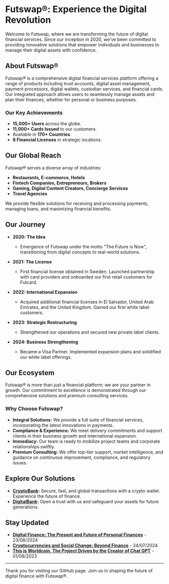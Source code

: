 # Futswap®: Experience the Digital Revolution

Welcome to Futswap, where we are transforming the future of digital financial services. Since our inception in 2020, we've been committed to providing innovative solutions that empower individuals and businesses to manage their digital assets with confidence.

## About Futswap®

Futswap® is a comprehensive digital financial services platform offering a range of products including trust accounts, digital asset management, payment processors, digital wallets, custodian services, and financial cards. Our integrated approach allows users to seamlessly manage assets and plan their finances, whether for personal or business purposes.

### Our Key Achievements
- **15,000+ Users** across the globe.
- **11,000+ Cards Issued** to our customers.
- Available in **170+ Countries**.
- **6 Financial Licenses** in strategic locations.

## Our Global Reach

Futswap® serves a diverse array of industries:
- **Restaurants, E-commerce, Hotels**
- **Fintech Companies, Entrepreneurs, Brokers**
- **Gaming, Digital Content Creators, Concierge Services**
- **Travel Agencies**

We provide flexible solutions for receiving and processing payments, managing loans, and maximizing financial benefits.

## Our Journey

- **2020: The Idea**
  - Emergence of Futswap under the motto "The Future is Now", transitioning from digital concepts to real-world solutions.
  
- **2021: The License**
  - First financial license obtained in Sweden. Launched partnership with card providers and onboarded our first retail customers for Futcard.
  
- **2022: International Expansion**
  - Acquired additional financial licenses in El Salvador, United Arab Emirates, and the United Kingdom. Gained our first white label customers.
  
- **2023: Strategic Restructuring**
  - Strengthened our operations and secured new private label clients.
  
- **2024: Business Strengthening**
  - Became a Visa Partner. Implemented expansion plans and solidified our white label offerings.

## Our Ecosystem

Futswap® is more than just a financial platform; we are your partner in growth. Our commitment to excellence is demonstrated through our comprehensive solutions and premium consulting services.

### Why Choose Futswap?

- **Integral Solutions:** We provide a full suite of financial services, incorporating the latest innovations in payments.
- **Compliance & Experience:** We meet delivery commitments and support clients in their business growth and international expansion.
- **Immediacy:** Our team is ready to mobilize project teams and corporate relationships swiftly.
- **Premium Consulting:** We offer top-tier support, market intelligence, and guidance on continuous improvement, compliance, and regulatory issues.

## Explore Our Solutions

- **[CryptoBank](#):** Secure, fast, and global transactions with a crypto wallet. Experience the future of finance.
- **[DigitalBank](#):** Open a trust with us and safeguard your assets for future generations.

## Stay Updated

- **[Digital Finance: The Present and Future of Personal Finances](#)** - 23/08/2024
- **[Cryptocurrencies and Social Change: Beyond Finance](#)** - 24/07/2024
- **[This is Worldcoin. The Project Driven by the Creator of Chat GPT](#)** - 01/08/2023

---

Thank you for visiting our GitHub page. Join us in shaping the future of digital finance with Futswap®.
